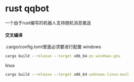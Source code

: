 # rust qqbot
一个由于rust编写的机器人支持随机消息推送

#### 交叉编译
.cargo/config.toml里面必须要进行配置
windows
~~~cmd
cargo build --release --target x86_64-pc-windows-gnu   
~~~~

linux

~~~cmd
cargo build --release --target x86_64-unknown-linux-musl   
~~~